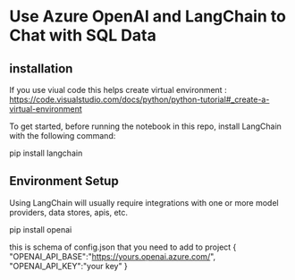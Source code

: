 # Use Azure OpenAI and LangChain to Chat with SQL Data

## installation

If you use viual code this helps create virtual environment : https://code.visualstudio.com/docs/python/python-tutorial#_create-a-virtual-environment

To get started, before running the notebook in this repo, install LangChain with the following command:

pip install langchain

## Environment Setup

Using LangChain will usually require integrations with one or more model providers, data stores, apis, etc.

pip install openai

this is schema of config.json that you need to add to project
{ 
    "OPENAI_API_BASE":"https://yours.openai.azure.com/",
    "OPENAI_API_KEY":"your key"
}

